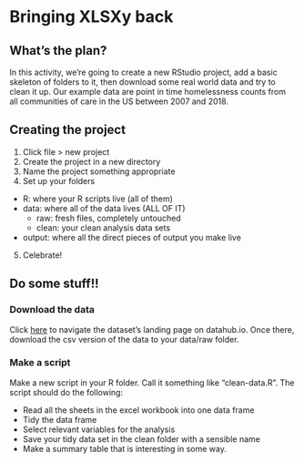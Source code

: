 Bringing XLSXy back
================

## What’s the plan?

In this activity, we’re going to create a new RStudio project, add a
basic skeleton of folders to it, then download some real world data and
try to clean it up. Our example data are point in time homelessness
counts from all communities of care in the US between 2007 and 2018.

## Creating the project

1.  Click file \> new project
2.  Create the project in a new directory
3.  Name the project something appropriate
4.  Set up your folders

<!-- end list -->

  - R: where your R scripts live (all of them)
  - data: where all of the data lives (ALL OF IT)
      - raw: fresh files, completely untouched
      - clean: your clean analysis data sets
  - output: where all the direct pieces of output you make live

<!-- end list -->

5.  Celebrate\!

## Do some stuff\!\!

### Download the data

Click
[here](https://drive.google.com/open?id=1KRodWm2y7Ays5hcVmHagQLcv4ljBNHb1)
to navigate the dataset’s landing page on datahub.io. Once there,
download the csv version of the data to your data/raw folder.

### Make a script

Make a new script in your R folder. Call it something like
“clean-data.R”. The script should do the following:

  - Read all the sheets in the excel workbook into one data frame
  - Tidy the data frame
  - Select relevant variables for the analysis
  - Save your tidy data set in the clean folder with a sensible name
  - Make a summary table that is interesting in some way.

